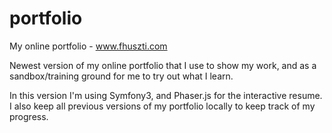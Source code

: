 # portfolio
My online portfolio - www.fhuszti.com

Newest version of my online portfolio that I use to show my work, and as a sandbox/training ground for me to try out what I learn.

In this version I'm using Symfony3, and Phaser.js for the interactive resume.
I also keep all previous versions of my portfolio locally to keep track of my progress.
